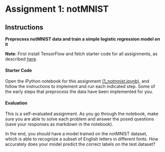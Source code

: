 # Assignment 1: notMNIST

## Instructions
**Preprocess notMNIST data and train a simple logistic regression model on it**

**Note**: First install TensorFlow and fetch starter code for all assignments, as described [here](https://www.udacity.com/course/viewer#!/c-ud730/l-6452084188).

#### Starter Code

Open the iPython notebook for this assignment [(1_notmnist.ipynb)](https://github.com/tensorflow/tensorflow/blob/master/tensorflow/examples/udacity/1_notmnist.ipynb), and follow the instructions to implement and run each indicated step. Some of the early steps that preprocess the data have been implemented for you.

#### Evaluation

This is a self-evaluated assignment. As you go through the notebook, make sure you are able to solve each problem and answer the posed questions (save your responses as markdown in the notebook).

In the end, you should have a model trained on the notMNIST dataset, which is able to recognize a subset of English letters in different fonts. How accurately does your model predict the correct labels on the test dataset?
